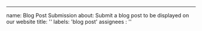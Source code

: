 ---
name: Blog Post Submission
about: Submit a blog post to be displayed on our website
title: ''
labels: 'blog post'
assignees : ''